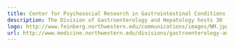 ```yaml
---
title: Center for Psychosocial Research in Gastrointestinal Conditions
description: The Division of Gastroenterology and Hepatology hosts 30 faculty members dedicated to clinical practice, research and education.  Our division trains 15 fellows at a steady state, 4 of whom are funded by NIH research training grants.  We are NIH funded to train clinical psychology students to specialize in the psychosocial aspects of digestive disorders and the brain-gut connection. 
logo: http://www.feinberg.northwestern.edu/communications/images/NM.jpg
url: http://www.medicine.northwestern.edu/divisions/gastroenterology-and-hepatology/
---
```

